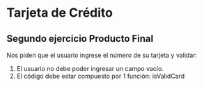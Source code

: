 # Tarjeta de Crédito
## Segundo ejercicio Producto Final
Nos piden que el usuario ingrese el número de su tarjeta y validar:
1. El usuario no debe poder ingresar un campo vacío.
2. El código debe estar compuesto por 1 función: isValidCard